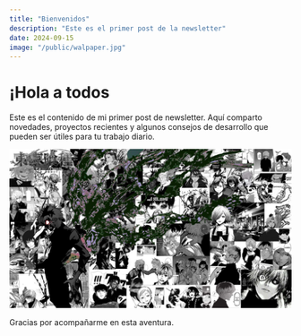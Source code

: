 ```yaml
---
title: "Bienvenidos"
description: "Este es el primer post de la newsletter"
date: 2024-09-15
image: "/public/walpaper.jpg"
---
```


# ¡Hola a todos

Este es el contenido de mi primer post de newsletter. Aquí comparto novedades, proyectos recientes y algunos consejos de desarrollo que pueden ser útiles para tu trabajo diario.

![Newsletter Image](/public/walpaper.jpg)

Gracias por acompañarme en esta aventura.

